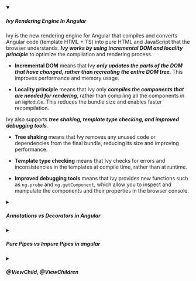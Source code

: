 <!-- https://brandfolder.com/workbench/extract-text-from-image -->
<!-- ![for root](/img/interviews/angular/custom-element.png) -->

<details open>
<summary><h5>Ivy Rendering Engine In Angular</h5></summary>

Ivy is the new rendering engine for Angular that compiles and converts Angular code (template HTML + TS) into pure HTML and JavaScript that the browser understands. ***Ivy works by using incremental DOM and locality principle*** to optimize the compilation and rendering process.

- **Incremental DOM** means that Ivy ***only updates the parts of the DOM that have changed, rather than recreating the entire DOM tree***. This improves performance and memory usage.

- **Locality principle** means that Ivy only ***compiles the components that are needed for rendering***, rather than compiling all the components in an `NgModule`. This reduces the bundle size and enables faster recompilation.

Ivy also supports ***tree shaking, template type checking, and improved debugging tools***.

- **Tree shaking** means that Ivy removes any unused code or dependencies from the final bundle, reducing its size and improving performance.

- **Template type checking** means that Ivy checks for errors and inconsistencies in the templates at compile time, rather than at runtime.

- **Improved debugging tools** means that Ivy provides new functions such as `ng.probe` and `ng.getComponent`, which allow you to inspect and manipulate the components and their properties in the browser console.


</details>

<details>
<summary><h5>Annotations vs Decorators in Angular</h5></summary>

Annotations and decorators are both used to add metadata to code in Angular. However, there are some key differences between the two.

* **Annotations** are ***static metadata*** that is ***added to code at compile time***. They are simply strings that are attached to a declaration, such as a class, method, or property. Annotations create an `annotations` array on the class using the `Reflect Metadata library`. Annotations ***do not change the behavior of the code***, but they can be used by tools and frameworks to provide information about the code. Annotations (which are commonly used in Angular 1) are still supported in Angular, ***but they are not as commonly used as decorators & you need to hardcorded to use them***.
    ```tsx
    import {
        ComponentAnnotation as Component,
    } from '@angular/core';

    ```

    ```tsx
    export class ComponentAnnotation extends DirectiveMetadata {
        constructor() {
            
        }
    }

    ```
* **Decorators** are ***dynamic metadata*** that is ***added to code at runtime***. They are functions ( using the `Reflect.defineMetadata` method) that are called when the decorated code is executed. Decorators can be used to ***change the behavior of the code***, such as by adding functionality or injecting dependencies. There are different types of decorators:
    - **Class Decorator** : @Component
    - **Method Decorator**: @HostListener
    - **Property Decorator**: @Input/@Output
    - **Parameter Decorator**: @Inject

</details>

<details>
<summary><h5>Pure Pipes vs Impure Pipes in angular</h5></summary>

| Pure Pipes | Impure Pipes |
|------------|--------------|
| Only executed when the value or parameter(s) changes | Executed on every change detection cycle |
| Detect changes to primitive values or object references | Detect changes within objects or external factors |
| Must be pure functions with no side effects | Can have side effects or depend on other values |
| More efficient and performant | More flexible and powerful |
| Default for all pipes | Need to set pure property to false in the pipe decorator |

Here is a code snippet of an impure filter pipe:

```tsx
import { Pipe, PipeTransform } from '@angular/core';

@Pipe({
  name: 'filter',
  pure: false // make it impure
})
export class FilterPipe implements PipeTransform {

  transform(items: any[], filter: string): any[] {
    if (!items || !filter) {
      return items;
    }
    // filter items array, items which match and return true will be kept, false will be filtered out
    return items.filter(item => item.name.indexOf(filter) !== -1);
  }
}

```

The impure pipe will be executed whenever the change detection cycle runs, regardless of whether the `items` or `filter` have changed or not. If you want the pipe to be executed only when the items or filter change, you need to make it pure.

</details>

<details>
<summary><h5>@ViewChild, @ViewChildren</h5></summary>

@ViewChild and @ViewChildren are decorators that allow you to access the child elements or components of a parent component. They are useful when you need to manipulate the DOM elements or communicate with the child components.

The arguments of @ViewChild and @ViewChildren are:

- The first argument is the **selector** of the element or component to query. It can be one of the following types:
  - A **string** that matches the name of a local template variable, a directive type, or a component type.
  - A **function** that returns the directive or component type.
  - A **template reference variable** as an expression, such as `#myVar` or `ref-myVar`.
- The second argument is an **options object** that has the following properties:
  - **read**: This property specifies what token should be read from the queried element or component. For example, you can use `read: ElementRef` to get the `ElementRef` instance of the element, or `read: ViewContainerRef` to get the `ViewContainerRef` instance of the element. If you omit this property, Angular will try to infer the best option based on the selector type.
  - **static**: This property indicates whether the query should be resolved before change detection runs. If set to `true`, the query will be ***resolved once and not updated later***. If set to `false`, the query will be ***resolved after change detection runs, and updated if the query results change***. This property is only available for @ViewChild, not for @ViewChildren.

Here are some examples of how to use @ViewChild and @ViewChildren with different arguments:

- Using @ViewChild with a string selector and no options object:

```ts
import { Component, ViewChild } from '@angular/core';
import { ChildComponent } from './child.component';

@Component({
  selector: 'app-parent',
  template: `
    <h2>Parent Component</h2>
    <app-child></app-child>
  `,
})
export class ParentComponent {
  // Get a reference to the child component by its type
  @ViewChild(ChildComponent) child: ChildComponent;

  ngAfterViewInit() {
    // Access the child component properties or methods
    console.log(this.child.message); // Hello from child
    this.child.greet(); // Greet from child
  }
}
```

- Using @ViewChild with a template reference variable and an options object:

```ts
import { Component, ViewChild, ElementRef } from '@angular/core';

@Component({
  selector: 'app-parent',
  template: `
    <h2>Parent Component</h2>
    <div #myDiv>Some content</div>
  `,
})
export class ParentComponent {
  // Get a reference to the div element by its template reference variable
  // Specify that we want to read its ElementRef instance
  @ViewChild('myDiv', { read: ElementRef }) myDiv: ElementRef;

  ngAfterViewInit() {
    // Access the native element of the div
    console.log(this.myDiv.nativeElement); // <div _ngcontent-c0>Some content</div>
  }
}
```

- Using @ViewChildren with a function selector and no options object:

```ts
import { Component, ViewChildren, QueryList } from '@angular/core';
import { Pane } from './pane.directive';

@Component({
  selector: 'app-parent',
  template: `
    <h2>Parent Component</h2>
    <div pane id="1">Pane 1</div>
    <div pane id="2">Pane 2</div>
    <div pane id="3">Pane 3</div>
  `,
})
export class ParentComponent {
  // Get a list of references to the elements with the pane directive
  // Use a function that returns the directive type as the selector
  @ViewChildren(Pane) panes: QueryList<Pane>;

  ngAfterViewInit() {
    // Iterate over the elements with the pane directive
    this.panes.forEach((pane) => {
      // Access the pane directive properties or methods
      console.log(pane.id); // 1, then 2, then 3
      pane.doSomething(); // Do something with each pane
    });
  }
}
```

</details>


